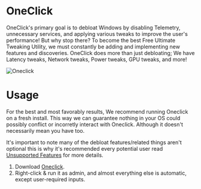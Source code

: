 # OneClick 
OneClick's primary goal is to debloat Windows by disabling Telemetry, unnecessary services, and applying various tweaks to improve the user's performance! But why stop there? To become the best Free Ultimate Tweaking Utility, we must constantly be adding and implementing new features and discoveries. OneClick does more than just debloating; We have Latency tweaks, Network tweaks, Power tweaks, GPU tweaks, and more!

![Oneclick](https://github.com/QuakedK/Oneclick/assets/124531365/a058ad27-6c3c-401d-911b-700421056cfb)

# Usage
For the best and most favorably results, We recommend running Oneclick on a fresh install. This way we can guarantee nothing in your OS could possibly conflict or incorretly interact with Oneclick. 
Although it doesn't necessarily mean you have too.

It's important to note many of the debloat features/related things aren't optional this is why it's recommended every potential user read
[Unsupported Features](https://github.com/QuakedK/Oneclick/blob/main/Unsupported%20Features.md) for more details.

1. Download [Oneclick](https://github.com/QuakedK/Oneclick/releases/download/optimizer/Oneclick-V6.2.bat).
2. Right-click & run it as admin, and almost everything else is automatic, except user-required inputs.
